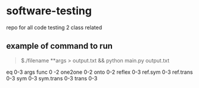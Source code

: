 # software-testing
repo for all code testing 2 class related


## example of command to run

> $./filename **args > output.txt && python main.py output.txt



eq 0-3 args
func 0 -2
one2one 0-2
onto 0-2
reflex 0-3
ref.sym 0-3
ref.trans 0-3
sym 0-3 
sym.trans 0-3
trans 0-3